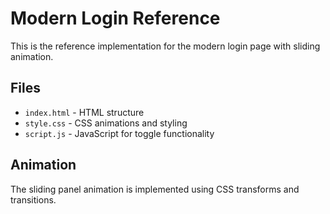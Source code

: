 # Modern Login Reference

This is the reference implementation for the modern login page with sliding animation.

## Files
- `index.html` - HTML structure
- `style.css` - CSS animations and styling
- `script.js` - JavaScript for toggle functionality

## Animation
The sliding panel animation is implemented using CSS transforms and transitions.